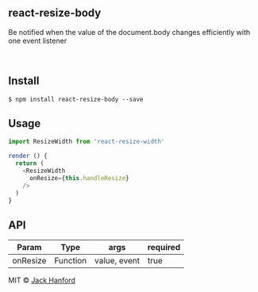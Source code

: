 ## react-resize-body

<p>Be notified when the value of the document.body changes efficiently with one event listener</p>

<br />

## Install

```
$ npm install react-resize-body --save
```

## Usage

```js
import ResizeWidth from 'react-resize-width'

render () {
  return (
    <ResizeWidth
      onResize={this.handleResize}
    />
  )
}
```

## API
| Param          | Type    | args | required |
|----------------|---------|-----------------|-----------------|
| onResize           | Function | value, event | true |

MIT © [Jack Hanford](http://jackhanford.com)
